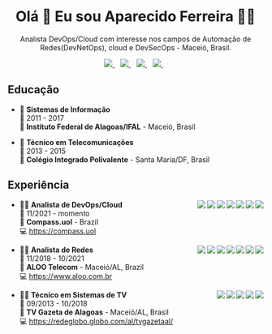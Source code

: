 <h1 align='center'>
  Olá 👋 Eu sou Aparecido Ferreira 👨‍💻
</h1>

<p align='center'>
  Analista DevOps/Cloud com interesse nos campos de Automação de Redes(DevNetOps), cloud e DevSecOps - Maceió, Brasil.
</p>

<p align='center'>
  
  <a href="https://www.linkedin.com/in/jafsilva/">
    <img src="https://img.shields.io/badge/linkedin-%230077B5.svg?&style=for-the-badge&logo=linkedin&logoColor=white" />
  </a>&nbsp;&nbsp;
  <a href="https://github.com/jafsilva">
    <img src="https://img.shields.io/badge/GitHub-100000?style=for-the-badge&logo=github&logoColor=white" />        
  </a>&nbsp;&nbsp;
  <a href="https://t.me/jafsilva">
    <img src="https://img.shields.io/badge/Telegram-2CA5E0?style=for-the-badge&logo=telegram&logoColor=white" />        
  </a>&nbsp;&nbsp;
    <a href='mailto:jafsilvaferreira@hotmail.com'>
    <img src="https://img.shields.io/badge/Outlook-0078D4?style=for-the-badge&logo=microsoft-outlook" />        
  </a>&nbsp;&nbsp;

## Educação

- 📖 **Sistemas de Informação**\
📆 2011 - 2017\
📍 **Instituto Federal de Alagoas/IFAL** - Maceió, Brasil
  
- 📖 **Técnico em Telecomunicações**\
📆 2013 - 2015\
📍 **Colégio Integrado Polivalente** - Santa Maria/DF, Brasil

## Experiência

<img align="right" src="https://img.shields.io/badge/Kubernetes-blue?logo=kubernetes&logoColor=white" />
<img align="right" src="https://img.shields.io/badge/Docker-orange?logo=docker&logoColor=white" />
<img align="right" src="https://img.shields.io/badge/DataDog-744ca4?logo=datadog&logoColor=white" />
<img align="right" src="https://img.shields.io/badge/Terraform-584fd2?logo=terraform&logoColor=white" />
<img align="right" src="https://img.shields.io/badge/SonarQube-046b93?logo=SonarQube&logoColor=white" />
<img align="right" src="https://img.shields.io/badge/GitLab-50417f?logo=GitLab&logoColor=white" />
<img align="right" src="https://img.shields.io/badge/AWS-ff9a00?logo=AWS&logoColor=white" />

- 👨‍💻 **Analista de DevOps/Cloud**\
📆 11/2021 - momento\
📍 **Compass.uol** - Brazil\
💻 <a href="#" target="_blank">https://compass.uol</a>

<img align="right" src="https://img.shields.io/badge/Netmiko-483D8B" />
<img align="right" src="https://img.shields.io/badge/Django-0c4b33?logo=Django" />
<img align="right" src="https://img.shields.io/badge/Python-ffdb50?logo=python" />
<img align="right" src="https://img.shields.io/badge/Kubernetes-blue?logo=kubernetes&logoColor=white" />
<img align="right" src="https://img.shields.io/badge/Docker-orange?logo=docker&logoColor=white" />
<img align="right" src="https://img.shields.io/badge/Ansible-black?logo=ansible" />
<img align="right" src="https://img.shields.io/badge/Telecom-113a75" />

- 👨‍💻 **Analista de Redes**\
📆 11/2018 - 10/2021\
📍 **ALOO Telecom** - Maceió/AL, Brazil\
💻 <a href="#" target="_blank">https://www.aloo.com.br</a>

  
<img align="right" src="https://img.shields.io/badge/Bootstrap-563D7C?logo=bootstrap&logoColor=white" />
<img align="right" src="https://img.shields.io/badge/PHP-777BB4?logo=php&logoColor=white" />
<img align="right" src="https://img.shields.io/badge/Windows-0078D6?logo=windows&logoColor=white" />
<img align="right" src="https://img.shields.io/badge/iOS-000000?logo=ios&logoColor=white" />
<img align="right" src="https://img.shields.io/badge/Linux-FCC624?logo=linux&logoColor=black" />


- 👨‍💻 **Técnico em Sistemas de TV**\
📆 09/2013 - 10/2018\
📍 **TV Gazeta de Alagoas** - Maceió/AL, Brasil\
💻 <a href="#" target="_blank">https://redeglobo.globo.com/al/tvgazetaal/</a>


<!--
**jafsilva/jafsilva** is a ✨ _special_ ✨ repository because its `README.md` (this file) appears on your GitHub profile.

Here are some ideas to get you started:

- 🔭 I’m currently working on ...
- 🌱 I’m currently learning ...
- 👯 I’m looking to collaborate on ...
- 🤔 I’m looking for help with ...
- 💬 Ask me about ...
- 📫 How to reach me: ...
- 😄 Pronouns: ...
- ⚡ Fun fact: ...
-->


